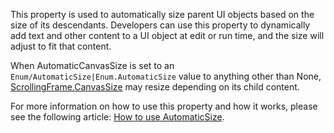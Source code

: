 This property is used to automatically size parent UI objects based on the size of its descendants. Developers can use this property to dynamically add text and other content to a UI object at edit or run time, and the size will adjust to fit that content.

When AutomaticCanvasSize is set to an `Enum/AutomaticSize|Enum.AutomaticSize` value to anything other than None, [ScrollingFrame.CanvasSize](https://developer.roblox.com/en-us/api-reference/property/ScrollingFrame/CanvasSize) may resize depending on its child content.

For more information on how to use this property and how it works, please see the following article: [How to use AutomaticSize](../../../articles/ui-automaticsize).